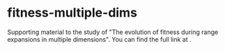 # fitness-multiple-dims
Supporting material to the study of "The evolution of fitness during range expansions in multiple dimensions". You can find the full link at .
